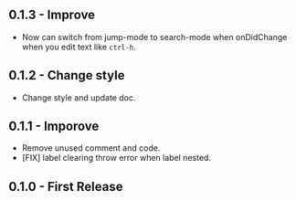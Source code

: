 ## 0.1.3 - Improve
- Now can switch from jump-mode to search-mode when onDidChange when you edit text like `ctrl-h`.

## 0.1.2 - Change style
- Change style and update doc.

## 0.1.1 - Imporove
- Remove unused comment and code.
- [FIX] label clearing throw error when label nested.
## 0.1.0 - First Release
